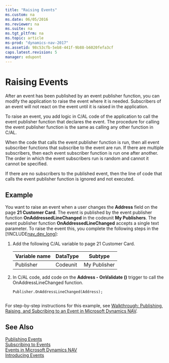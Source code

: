```yaml
---
title: "Raising Events"
ms.custom: na
ms.date: 06/05/2016
ms.reviewer: na
ms.suite: na
ms.tgt_pltfrm: na
ms.topic: article
ms-prod: "dynamics-nav-2017"
ms.assetid: 98c53cfb-5eb8-441f-9b88-b6020fefa3cf
caps.latest.revision: 5
manager: edupont
---
```

# Raising Events
After an event has been published by an event publisher function, you can modify the application to raise the event where it is needed. Subscribers of an event will not react on the event until it is raised in the application.  
  
 To raise an event, you add logic in C\/AL code of the application to call the event publisher function that declares the event. The procedure for calling the event publisher function is the same as calling any other function in C\/AL.  
  
 When the code that calls the event publisher function is run, then all event subscriber functions that subscribe to the event are run. If there are multiple subscribers, then each event subscriber function is run one after another. The order in which the event subscribers run is random and cannot it cannot be specified.  
  
 If there are no subscribers to the published event, then the line of code that calls the event publisher function is ignored and not executed.  
  
## Example  
 You want to raise an event when a user changes the **Address** field on the page **21 Customer Card**. The event is published by the event publisher function **OnAddressedLineChanged** in the codeunit **My Publishers**. The event publisher function **OnAddressedLineChanged** accepts a single text parameter. To raise the event this, you complete the following steps in the [!INCLUDE[nav_dev_long](includes/nav_dev_long_md.md)]:  
  
1.  Add the following C\/AL variable to page 21 Customer Card.  
  
    |Variable name|DataType|Subtype|  
    |-------------------|--------------|-------------|  
    |Publisher|Codeunit|My Publisher|  
  
2.  In C\/AL code, add code on the **Address \- OnValidate \(\)** trigger to call the OnAddressLineChanged function.  
  
    ```  
    Publisher.OnAddressLineChanged(Address);  
  
    ```  
  
 For step\-by\-step instructions for this example, see [Walkthrough: Publishing, Raising, and Subcribing to an Event in Microsoft Dynamics NAV](../Topic/Walkthrough:%20Publishing,%20Raising,%20and%20Subcribing%20to%20an%20Event%20in%20Microsoft%20Dynamics%20NAV.md).  
  
## See Also  
 [Publishing Events](Publishing-Events.md)   
 [Subscribing to Events](Subscribing-to-Events.md)   
 [Events in Microsoft Dynamics NAV](Events-in-Microsoft-Dynamics-NAV.md)   
 [Introducing Events](Introducing-Events.md)